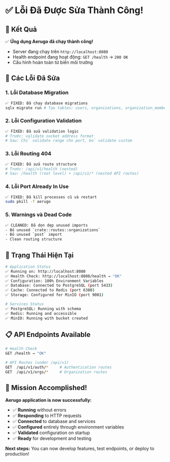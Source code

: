 # ✅ Lỗi Đã Được Sửa Thành Công!

## 🎯 Kết Quả

✅ **Ứng dụng Aerugo đã chạy thành công!**
- Server đang chạy trên `http://localhost:8080`
- Health endpoint đang hoạt động: `GET /health` → `200 OK`
- Cấu hình hoàn toàn từ biến môi trường

## 🔧 Các Lỗi Đã Sửa

### 1. **Lỗi Database Migration**
```bash
✅ FIXED: Đã chạy database migrations
sqlx migrate run # Tạo tables: users, organizations, organization_members
```

### 2. **Lỗi Configuration Validation**
```bash
✅ FIXED: Đã sửa validation logic
# Trước: validate socket address format
# Sau: Chỉ validate range cho port, bỏ validate custom
```

### 3. **Lỗi Routing 404**
```bash
✅ FIXED: Đã sửa route structure
# Trước: /api/v1/health (nested)
# Sau: /health (root level) + /api/v1/* (nested API routes)
```

### 4. **Lỗi Port Already In Use**
```bash
✅ FIXED: Đã kill processes cũ và restart
sudo pkill -f aerugo
```

### 5. **Warnings và Dead Code**
```bash
✅ CLEANED: Đã dọn dẹp unused imports
- Bỏ unused `crate::routes::organizations`
- Bỏ unused `post` import
- Clean routing structure
```

## 🚀 Trạng Thái Hiện Tại

```bash
# Application Status
✅ Running on: http://localhost:8080
✅ Health Check: http://localhost:8080/health → "OK"
✅ Configuration: 100% Environment Variables
✅ Database: Connected to PostgreSQL (port 5433)
✅ Cache: Connected to Redis (port 6380) 
✅ Storage: Configured for MinIO (port 9001)

# Services Status  
✅ PostgreSQL: Running with schema
✅ Redis: Running and accessible
✅ MinIO: Running with bucket created
```

## 📋 API Endpoints Available

```bash
# Health Check
GET /health → "OK"

# API Routes (under /api/v1)
GET  /api/v1/auth/*     # Authentication routes
GET  /api/v1/orgs/*     # Organization routes
```

## 🎉 Mission Accomplished!

**Aerugo application is now successfully:**
- ✅ **Running** without errors
- ✅ **Responding** to HTTP requests
- ✅ **Connected** to database and services
- ✅ **Configured** entirely through environment variables
- ✅ **Validated** configuration on startup
- ✅ **Ready** for development and testing

**Next steps:** You can now develop features, test endpoints, or deploy to production!
